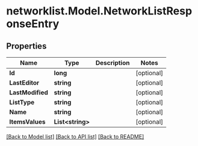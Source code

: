 # networklist.Model.NetworkListResponseEntry

## Properties

Name | Type | Description | Notes
------------ | ------------- | ------------- | -------------
**Id** | **long** |  | [optional] 
**LastEditor** | **string** |  | [optional] 
**LastModified** | **string** |  | [optional] 
**ListType** | **string** |  | [optional] 
**Name** | **string** |  | [optional] 
**ItemsValues** | **List&lt;string&gt;** |  | [optional] 

[[Back to Model list]](../README.md#documentation-for-models) [[Back to API list]](../README.md#documentation-for-api-endpoints) [[Back to README]](../README.md)

